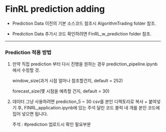 
# FinRL prediction adding

- Prediction Data 이전의 기본 소스코드 참조시 AlgorithmTrading folder  참조.

- Prediction Data 추가시 코드 확인하려면 FinRL_w_prediction folder 참조.

----

### Prediction 적용 방법
1. 만약 직접 prediction 부터 다시 진행을 원하는 경우 prediction_pipeline.ipynb 에서 수정할 것. 
    
    window_size(과거 시점 얼마나 참조할건지, default = 252)
    
    forecast_size(몇 시점을 예측할 건지, default = 30) 
2. 데이터 그냥 사용하려면 prediction_5 ~ 30 csv를 본인 디렉토리로 복사 + 붙여넣기 후, FINRL_application.ipynb에 있는 주석 달린 코드 블럭 네 개를 본인 코드에 집어 넣으면 됩니다.

    주석 : #prediction 업로드시 확인 필요부분



